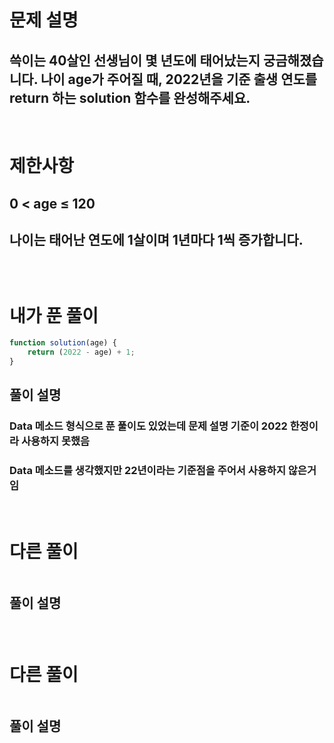 # 문제 설명
## 쓱이는 40살인 선생님이 몇 년도에 태어났는지 궁금해졌습니다. 나이 age가 주어질 때, 2022년을 기준 출생 연도를 return 하는 solution 함수를 완성해주세요.

<br>

# 제한사항
## 0 < age ≤ 120
## 나이는 태어난 연도에 1살이며 1년마다 1씩 증가합니다.
## 
## 

<br>

# 내가 푼 풀이

```js
function solution(age) {
    return (2022 - age) + 1;
}
```
## 풀이 설명
### Data 메소드 형식으로 푼 풀이도 있었는데 문제 설명 기준이 2022 한정이라 사용하지 못했음
### Data 메소드를 생각했지만 22년이라는 기준점을 주어서 사용하지 않은거임

<br>

# 다른 풀이

```js

```
## 풀이 설명
###

<br>

# 다른 풀이

```js

```
## 풀이 설명
###